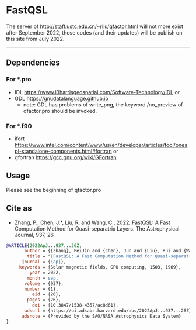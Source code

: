 # FastQSL

The server of http://staff.ustc.edu.cn/~rliu/qfactor.html will not more exist after September 2022, those codes (and their updates) will be publish on this site from July 2022.

-----------------------------
## Dependencies
### For *.pro
* IDL https://www.l3harrisgeospatial.com/Software-Technology/IDL or 
* GDL https://gnudatalanguage.github.io
  * note: GDL has problems of write_png, the keyword /no_preview of qfactor.pro should be invoked.

### For *.f90
* ifort https://www.intel.com/content/www/us/en/developer/articles/tool/oneapi-standalone-components.html#fortran or 
* gfortran https://gcc.gnu.org/wiki/GFortran

## Usage
Please see the beginning of qfactor.pro

## Cite as

* Zhang, P., Chen, J.*, Liu, R. and Wang, C., 2022. FastQSL: A Fast Computation Method for Quasi-separatrix Layers. The Astrophysical Journal, 937, 26

```bibtex
@ARTICLE{2022ApJ...937...26Z,
       author = {{Zhang}, PeiJin and {Chen}, Jun and {Liu}, Rui and {Wang}, ChuanBing},
        title = "{FastQSL: A Fast Computation Method for Quasi-separatrix Layers}",
      journal = {\apj},
     keywords = {Solar magnetic fields, GPU computing, 1503, 1969},
         year = 2022,
        month = sep,
       volume = {937},
       number = {1},
          eid = {26},
        pages = {26},
          doi = {10.3847/1538-4357/ac8d61},
       adsurl = {https://ui.adsabs.harvard.edu/abs/2022ApJ...937...26Z},
      adsnote = {Provided by the SAO/NASA Astrophysics Data System}
}
```
